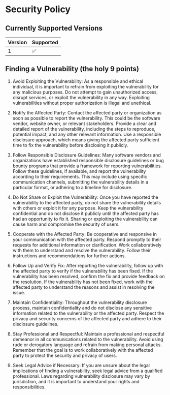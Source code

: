 # Security Policy

## Currently Supported Versions


| Version | Supported          |
| ------- | ------------------ |
| 1   | :white_check_mark: |


## Finding a Vulnerability (the holy 9 points)

 1. Avoid Exploiting the Vulnerability:
    As a responsible and ethical individual, it is important to refrain from
    exploiting the vulnerability for any malicious purposes.
    Do not attempt to gain unauthorized access, disrupt services, or exploit the vulnerability in any way.
    Exploiting vulnerabilities without proper authorization is illegal and unethical.
    
    
1.  Notify the Affected Party:
    Contact the affected party or organization as soon as possible to report the vulnerability.
    This could be the software vendor, website owner, or relevant stakeholders. Provide a clear
    and detailed report of the vulnerability, including the steps to reproduce,
    potential impact, and any other relevant information. Use a responsible disclosure approach, which means giving the affected party
    sufficient time to fix the vulnerability before disclosing it publicly.

2.  Follow Responsible Disclosure Guidelines:
    Many software vendors and organizations have established responsible disclosure guidelines
    or bug bounty programs that provide a framework for reporting vulnerabilities.
    Follow these guidelines, if available, and report the vulnerability according to their requirements.
    This may include using specific communication channels,
    submitting the vulnerability details in a particular format, or adhering to a timeline for disclosure.

 3. Do Not Share or Exploit the Vulnerability:
    Once you have reported the vulnerability to the affected party, do not share the vulnerability details with others
    or exploit it for any purpose. Keep the vulnerability confidential and do not disclose it publicly until the affected party has
    had an opportunity to fix it. Sharing or exploiting the vulnerability can cause harm and compromise the security of users.

 4. Cooperate with the Affected Party:
    Be cooperative and responsive in your communication with the affected party. Respond promptly to their requests
    for additional information or clarification. Work collaboratively with them to understand and resolve the vulnerability.
    Follow their instructions and recommendations for further actions.

 5. Follow Up and Verify Fix:
    After reporting the vulnerability, follow up with the affected party to verify if the vulnerability has been fixed.
    If the vulnerability has been resolved, confirm the fix and provide feedback on the resolution. If the vulnerability
    has not been fixed, work with the affected party to understand the reasons and assist in resolving the issue.

6.  Maintain Confidentiality:
    Throughout the vulnerability disclosure process, maintain confidentiality and do not disclose any sensitive
    information related to the vulnerability or the affected party. Respect the privacy and security concerns of
    the affected party and adhere to their disclosure guidelines.

7.  Stay Professional and Respectful:
    Maintain a professional and respectful demeanor in all communications related to the vulnerability. Avoid
    using rude or derogatory language and refrain from making personal attacks. Remember that the goal is to work
    collaboratively with the affected party to protect the security and privacy of users.

 8. Seek Legal Advice if Necessary:
    If you are unsure about the legal implications of finding a vulnerability, seek legal advice from
    a qualified professional. Laws regarding vulnerability disclosure may vary by jurisdiction, and it
    is important to understand your rights and responsibilities.
